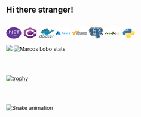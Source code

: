 ## Hi there stranger!

<p align="center">
<div style="display: inline_block"><br>
  <img align="center" alt="marcoslobo-dotnetcore" height="30" width="40" src="https://raw.githubusercontent.com/devicons/devicon/master/icons/dotnetcore/dotnetcore-original.svg">  
  <img align="center" alt="marcoslobo-Csharp" height="30" width="40" src="https://raw.githubusercontent.com/devicons/devicon/master/icons/csharp/csharp-original.svg">
  <img align="center" alt="marcoslobo-docker" height="30" width="40" src="https://raw.githubusercontent.com/devicons/devicon/master/icons/docker/docker-original-wordmark.svg">
  <img align="center" alt="marcoslobo-Azure" height="30" width="40" src="https://raw.githubusercontent.com/devicons/devicon/master/icons/azure/azure-original-wordmark.svg">
  <img align="center" alt="marcoslobo-AWS" height="30" width="40" src="https://raw.githubusercontent.com/devicons/devicon/master/icons/amazonwebservices/amazonwebservices-original-wordmark.svg">
  <img align="center" alt="marcoslobo-AWS" height="30" width="40" src="https://raw.githubusercontent.com/devicons/devicon/master/icons/postgresql/postgresql-original.svg">
  <img align="center" alt="marcoslobo-AWS" height="30" width="40" src="https://raw.githubusercontent.com/devicons/devicon/master/icons/nodejs/nodejs-original-wordmark.svg">
  <img align="center" alt="marcoslobo-Python" height="30" width="40" src="https://raw.githubusercontent.com/devicons/devicon/master/icons/python/python-original.svg">  

  
</div>
<br>
  <span>
    <img src="https://github-readme-stats.vercel.app/api?username=marcoslobo&show_icons=true&theme=dark&include_all_commits=true&count_private=true" height=175 />
  </span>
  <span>
    <img src="https://github-readme-stats.vercel.app/api/top-langs?username=marcoslobo&layout=compact&show_icons=true&theme=dark" alt="Marcos Lobo stats" height=175 />
  </span>
</p>


<br>
<br>

[![trophy](https://github-profile-trophy.vercel.app/?username=marcoslobo&theme=onedark)](https://github.com/ryo-ma/github-profile-trophy)

<br/>
<br/>

![Snake animation](https://github.com/marcoslobo/marcoslobo/blob/output/github-contribution-grid-snake.svg)
<!--
**marcoslobo/marcoslobo** is a ✨ _special_ ✨ repository because its `README.md` (this file) appears on your GitHub profile.

Here are some ideas to get you started:

- 🔭 I’m currently working on ...
- 🌱 I’m currently learning ...
- 👯 I’m looking to collaborate on ...
- 🤔 I’m looking for help with ...
- 💬 Ask me about ...
- 📫 How to reach me: ...
- 😄 Pronouns: ...
- ⚡ Fun fact: ...
-->

